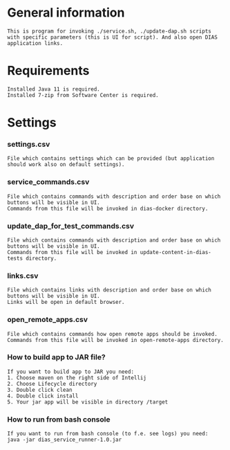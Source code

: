 # General information
```text
This is program for invoking ./service.sh, ./update-dap.sh scripts with specific parameters (this is UI for script). And also open DIAS application links.
```
# Requirements
```text
Installed Java 11 is required.
Installed 7-zip from Software Center is required.
```
# Settings
### settings.csv
```text
File which contains settings which can be provided (but application should work also on default settings).
```
### service_commands.csv
```text
File which contains commands with description and order base on which buttons will be visible in UI.
Commands from this file will be invoked in dias-docker directory.
```
### update_dap_for_test_commands.csv
```text
File which contains commands with description and order base on which buttons will be visible in UI.
Commands from this file will be invoked in update-content-in-dias-tests directory.
```
### links.csv
```text
File which contains links with description and order base on which buttons will be visible in UI.
Links will be open in default browser.
```

### open_remote_apps.csv
```text
File which contains commands how open remote apps should be invoked.
Commands from this file will be invoked in open-remote-apps directory.
```

### How to build app to JAR file?
```text
If you want to build app to JAR you need:
1. Choose maven on the right side of Intellij
2. Choose Lifecycle directory
3. Double click clean
4. Double click install
5. Your jar app will be visible in directory /target
```

### How to run from bash console
```text
If you want to run from bash console (to f.e. see logs) you need:
java -jar dias_service_runner-1.0.jar
```